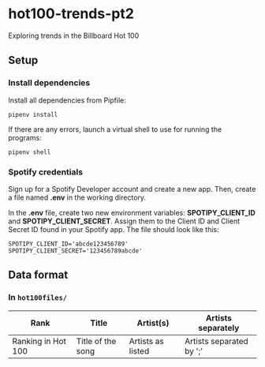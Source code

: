 # hot100-trends-pt2
Exploring trends in the Billboard Hot 100

## Setup

### Install dependencies

Install all dependencies from Pipfile:
```
pipenv install
```

If there are any errors, launch a virtual shell to use for running the programs:
```
pipenv shell
```

### Spotify credentials

Sign up for a Spotify Developer account and create a new app. Then, create a file named **.env** in the working directory.

In the **.env** file, create two new environment variables: **SPOTIPY_CLIENT_ID** and **SPOTIPY_CLIENT_SECRET**. Assign them to the Client ID and Client Secret ID found in your Spotify app. The file should look like this:
```
SPOTIPY_CLIENT_ID='abcde123456789'
SPOTIPY_CLIENT_SECRET='123456789abcde'
```

## Data format

### In `hot100files/`

| **Rank**           | **Title**         | **Artist(s)**     | **Artists separately**   |
|--------------------|-------------------|-------------------|--------------------------|
| Ranking in Hot 100 | Title of the song | Artists as listed | Artists separated by ';' |

